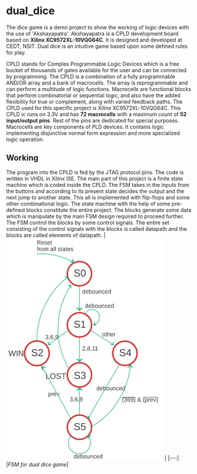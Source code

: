 # dual_dice

The dice game is a demo project to show the working of logic devices with the use of 'Akshayapatra'. Akshayapatra is a CPLD development board based on **Xilinx XC9572XL-10VQG64C**.
It is designed and developed at CEDT, NSIT. Dual dice is an intuitive game based upon some defined rules for play.

CPLD stands for Complex Programmable Logic Devices which is a free bucket of thousands of gates available for the user and can be connected by programming. The CPLD is a combination of a fully programmable AND/OR array and a bank of macrocells. The array is reprogrammable and can perform a multitude of logic functions. Macrocells are functional blocks that perform combinatorial or sequential logic, and also have the added flexibility for true or complement, along with varied feedback paths.
The CPLD used for this specific project is Xilinx XC9572XL-10VQG64C. This CPLD ic runs on 3.3V and has **72 macrocells** with a maximum count of **52 input/output pins**. Rest of the pins are dedicated for special purposes.
Macrocells are key components of PLD devices. It contains logic implementing disjunctive normal form expression and more specialized logic operation.

## Working
The program into the CPLD is fed by the JTAG protocol pins.
The code is written in VHDL in Xilinx ISE. The main part of this project is a finite state machine which is coded inside the CPLD. The FSM takes in the inputs from the buttons and according to its present state decides the output and the next jump to another state. This all is implemented with flip-flops and some other combinational logic.
The state machine with the help of some pre-defined blocks constitute the entire project. The blocks generate some data which is manipulate by the main FSM design required to proceed further. The FSM control the blocks by some control signals. The entire set consisting of the control signals with the blocks is called datapath and the blocks are called elements of datapath.
|<img src="images/FSM_dualdice.png" height="600">|
|:--:|
|*FSM for dual dice game*|
